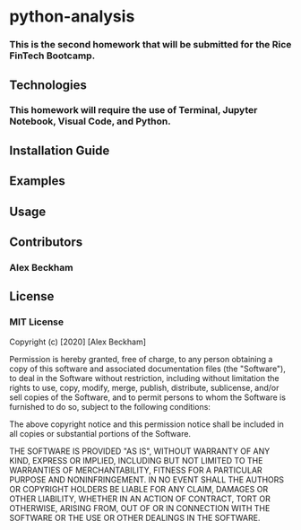 # python-analysis
### This is the second homework that will be submitted for the Rice FinTech Bootcamp. 

## Technologies
### This homework will require the use of Terminal, Jupyter Notebook, Visual Code, and Python. 
  
## Installation Guide  

## Examples  

## Usage 

## Contributors
### Alex Beckham  

## License 
### MIT License

Copyright (c) [2020] [Alex Beckham]

Permission is hereby granted, free of charge, to any person obtaining a copy
of this software and associated documentation files (the "Software"), to deal
in the Software without restriction, including without limitation the rights
to use, copy, modify, merge, publish, distribute, sublicense, and/or sell
copies of the Software, and to permit persons to whom the Software is
furnished to do so, subject to the following conditions:

The above copyright notice and this permission notice shall be included in all
copies or substantial portions of the Software.

THE SOFTWARE IS PROVIDED "AS IS", WITHOUT WARRANTY OF ANY KIND, EXPRESS OR
IMPLIED, INCLUDING BUT NOT LIMITED TO THE WARRANTIES OF MERCHANTABILITY,
FITNESS FOR A PARTICULAR PURPOSE AND NONINFRINGEMENT. IN NO EVENT SHALL THE
AUTHORS OR COPYRIGHT HOLDERS BE LIABLE FOR ANY CLAIM, DAMAGES OR OTHER
LIABILITY, WHETHER IN AN ACTION OF CONTRACT, TORT OR OTHERWISE, ARISING FROM,
OUT OF OR IN CONNECTION WITH THE SOFTWARE OR THE USE OR OTHER DEALINGS IN THE
SOFTWARE. 

